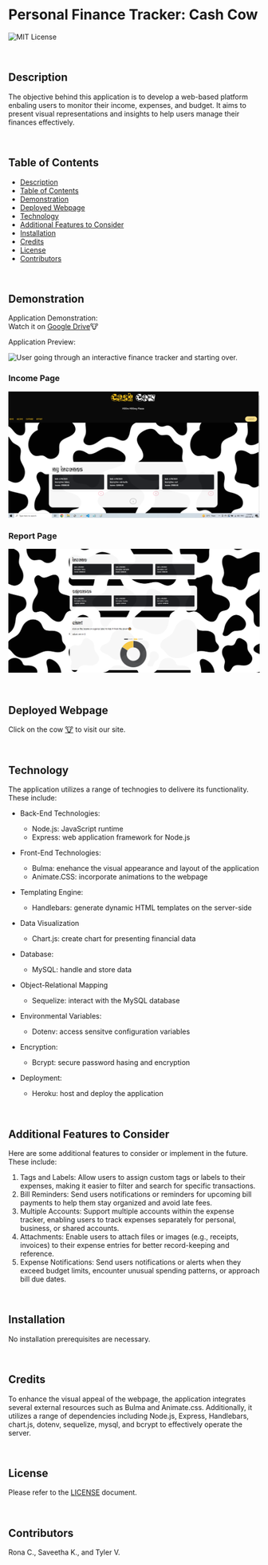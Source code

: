 # Personal Finance Tracker: Cash Cow

![MIT License](https://img.shields.io/badge/license-MIT%20License-yellow.svg)

<br>

## Description

The objective behind this application is to develop a web-based platform enbaling users to monitor their income, expenses, and budget. It aims to present visual representations and insights to help users manage their finances effectively.

<br>

## Table of Contents

- [Description](#description)
- [Table of Contents](#table-of-contents)
- [Demonstration](#demonstration)
- [Deployed Webpage](#deployed-webpage)
- [Technology](#technology)
- [Additional Features to Consider](#additional-features-to-consider)
- [Installation](#installation)
- [Credits](#credits)
- [License](#license)
- [Contributors](#contributors)

<br>

## Demonstration

Application Demonstration:\
Watch it on [Google Drive](https://drive.google.com/file/d/1or1YFNf90JH2t7MrlcxDIUbJeOY5uJy9/view?usp=sharing)🐮

Application Preview:

![User going through an interactive finance tracker and starting over.](./public/assets/images/Cash%20Cow%20Finance.gif)

### Income Page

![User going through an interactive finance tracker, adding and deleting an income.](./public/assets/images/SS7_IncomePage-IncomeList.png)

### Report Page

![User going through an interactive finance tracker and searching for monthly report.](./public/assets/images/SS12_ReportResultPage.png)

<br>

## Deployed Webpage

Click on the cow [🐮](https://cash-cow-finance-8e34336f910f.herokuapp.com/) to visit our site.

<br>

## Technology

The application utilizes a range of technogies to delivere its functionality. These include:

- Back-End Technologies:

  - Node.js: JavaScript runtime
  - Express: web application framework for Node.js

- Front-End Technologies:

  - Bulma: enehance the visual appearance and layout of the application
  - Animate.CSS: incorporate animations to the webpage

- Templating Engine:

  - Handlebars: generate dynamic HTML templates on the server-side

- Data Visualization

  - Chart.js: create chart for presenting financial data

- Database:

  - MySQL: handle and store data

- Object-Relational Mapping

  - Sequelize: interact with the MySQL database

- Environmental Variables:

  - Dotenv: access sensitve configuration variables

- Encryption:

  - Bcrypt: secure password hasing and encryption

- Deployment:
  - Heroku: host and deploy the application

<br>

## Additional Features to Consider

Here are some additional features to consider or implement in the future. These include:

1. Tags and Labels: Allow users to assign custom tags or labels to their expenses, making it easier to filter and search for specific transactions.
2. Bill Reminders: Send users notifications or reminders for upcoming bill payments to help them stay organized and avoid late fees.
3. Multiple Accounts: Support multiple accounts within the expense tracker, enabling users to track expenses separately for personal, business, or shared accounts.
4. Attachments: Enable users to attach files or images (e.g., receipts, invoices) to their expense entries for better record-keeping and reference.
5. Expense Notifications: Send users notifications or alerts when they exceed budget limits, encounter unusual spending patterns, or approach bill due dates.

<br>

## Installation

No installation prerequisites are necessary.

<br>

## Credits

To enhance the visual appeal of the webpage, the application integrates several external resources such as Bulma and Animate.css. Additionally, it utilizes a range of dependencies including Node.js, Express, Handlebars, chart.js, dotenv, sequelize, mysql, and bcrypt to effectively operate the server.

<br>

## License

Please refer to the [LICENSE](https://github.com/ronachen99/personal-finance-tracker/blob/main/LICENSE) document.

<br>

## Contributors

Rona C., Saveetha K., and Tyler V.
